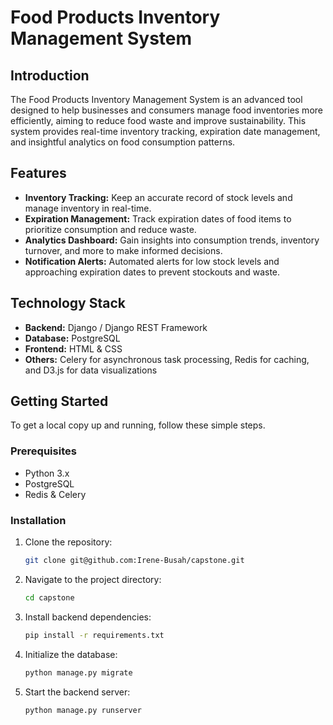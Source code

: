 # Food Products Inventory Management System

## Introduction
The Food Products Inventory Management System is an advanced tool designed to help businesses and consumers manage food inventories more efficiently, aiming to reduce food waste and improve sustainability. This system provides real-time inventory tracking, expiration date management, and insightful analytics on food consumption patterns.

## Features
- **Inventory Tracking:** Keep an accurate record of stock levels and manage inventory in real-time.
- **Expiration Management:** Track expiration dates of food items to prioritize consumption and reduce waste.
- **Analytics Dashboard:** Gain insights into consumption trends, inventory turnover, and more to make informed decisions.
- **Notification Alerts:** Automated alerts for low stock levels and approaching expiration dates to prevent stockouts and waste.


## Technology Stack
- **Backend:** Django / Django REST Framework
- **Database:** PostgreSQL
- **Frontend:** HTML & CSS
- **Others:** Celery for asynchronous task processing, Redis for caching, and D3.js for data visualizations

## Getting Started
To get a local copy up and running, follow these simple steps.

### Prerequisites
- Python 3.x
- PostgreSQL
- Redis & Celery

### Installation
1. Clone the repository:
   ```sh
   git clone git@github.com:Irene-Busah/capstone.git
2. Navigate to the project directory:
    ```sh
   cd capstone
3. Install backend dependencies:
    ``` sh
    pip install -r requirements.txt
4. Initialize the database:
    ```sh
    python manage.py migrate
5. Start the backend server:
    ```sh
    python manage.py runserver

